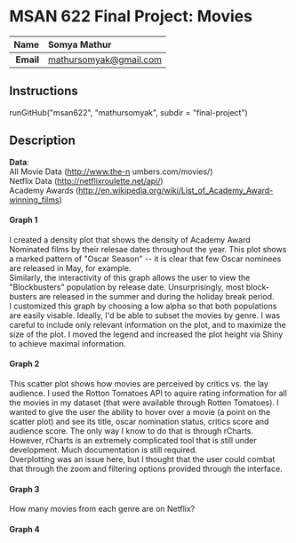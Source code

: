 MSAN 622 Final Project: Movies
==============================

| **Name**  | Somya Mathur |
|----------:|:------------|
| **Email** | mathursomyak@gmail.com |

## Instructions ##
runGitHub("msan622", "mathursomyak", subdir = "final-project")

## Description ##

**Data**:  
All Movie Data (http://www.the-n
umbers.com/movies/)  
Netflix Data   (http://netflixroulette.net/api/)  
Academy Awards (http://en.wikipedia.org/wiki/List_of_Academy_Award-winning_films) 

#### Graph 1 ####  
I created a density plot that shows the density of Academy Award Nominated films
by their relesae dates throughout the year. This plot shows a marked pattern of 
"Oscar Season" -- it is clear that few Oscar nominees are released in May, for example.  
Similarly, the interactivity of this graph allows the user to view the "Blockbusters"
population by release date. Unsurprisingly, most block-busters are released in the summer 
and during the holiday break period.  
I customized this graph by choosing a low alpha so that both populations are easily visable. Ideally, I'd be able to subset the movies by genre. I was careful to include
only relevant information on the plot, and to maximize the size of the plot. I moved the 
legend and increased the plot height via Shiny to achieve maximal information.

#### Graph 2 ####  
This scatter plot shows how movies are perceived by critics vs. the lay audience. I used
the Rotton Tomatoes API to aquire rating information for all the movies in my dataset 
(that were available through Rotten Tomatoes). I wanted to give the user the ability to hover over a movie (a point on the scatter plot) and see its title, oscar nomination status, critics score and audience score. The only way I know to do that is through rCharts. However, rCharts is an extremely complicated tool that is still under development. Much documentation is still required.  
Overplotting was an issue here, but I thought that the user could combat that through the
zoom and filtering options provided through the interface.

#### Graph 3 ####
How many movies from each genre are on Netflix?

#### Graph 4 ####